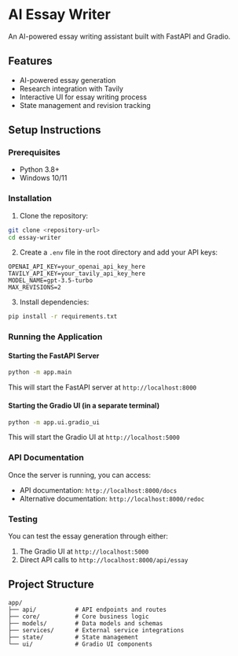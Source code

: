 # AI Essay Writer

An AI-powered essay writing assistant built with FastAPI and Gradio.

## Features
- AI-powered essay generation
- Research integration with Tavily
- Interactive UI for essay writing process
- State management and revision tracking

## Setup Instructions

### Prerequisites
- Python 3.8+
- Windows 10/11

### Installation

1. Clone the repository:
```bash
git clone <repository-url>
cd essay-writer
```

2. Create a `.env` file in the root directory and add your API keys:
```
OPENAI_API_KEY=your_openai_api_key_here
TAVILY_API_KEY=your_tavily_api_key_here
MODEL_NAME=gpt-3.5-turbo
MAX_REVISIONS=2
```

3. Install dependencies:
```bash
pip install -r requirements.txt
```

### Running the Application

#### Starting the FastAPI Server
```bash
python -m app.main
```
This will start the FastAPI server at `http://localhost:8000`

#### Starting the Gradio UI (in a separate terminal)
```bash
python -m app.ui.gradio_ui
```
This will start the Gradio UI at `http://localhost:5000`

### API Documentation
Once the server is running, you can access:
- API documentation: `http://localhost:8000/docs`
- Alternative documentation: `http://localhost:8000/redoc`

### Testing
You can test the essay generation through either:
1. The Gradio UI at `http://localhost:5000`
2. Direct API calls to `http://localhost:8000/api/essay`

## Project Structure
```
app/
├── api/           # API endpoints and routes
├── core/          # Core business logic
├── models/        # Data models and schemas
├── services/      # External service integrations
├── state/         # State management
└── ui/            # Gradio UI components